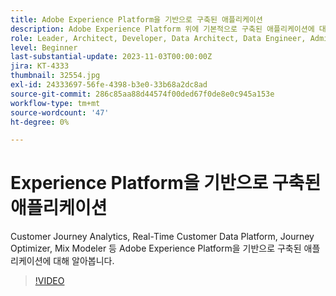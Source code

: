 ```yaml
---
title: Adobe Experience Platform을 기반으로 구축된 애플리케이션
description: Adobe Experience Platform 위에 기본적으로 구축된 애플리케이션에 대해 알아봅니다.
role: Leader, Architect, Developer, Data Architect, Data Engineer, Admin, User
level: Beginner
last-substantial-update: 2023-11-03T00:00:00Z
jira: KT-4333
thumbnail: 32554.jpg
exl-id: 24333697-56fe-4398-b3e0-33b68a2dc8ad
source-git-commit: 286c85aa88d44574f00ded67f0de8e0c945a153e
workflow-type: tm+mt
source-wordcount: '47'
ht-degree: 0%

---
```


# Experience Platform을 기반으로 구축된 애플리케이션

Customer Journey Analytics, Real-Time Customer Data Platform, Journey Optimizer, Mix Modeler 등 Adobe Experience Platform을 기반으로 구축된 애플리케이션에 대해 알아봅니다.

>[!VIDEO](https://video.tv.adobe.com/v/32554?learn=on&enablevpops)

